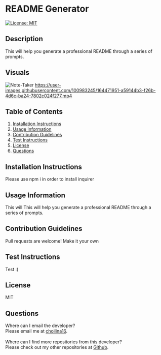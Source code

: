 # README Generator 

[![License: MIT](https://img.shields.io/badge/License-MIT-yellow.svg)](https://opensource.org/licenses/MIT) 

## Description
This will help you generate a professional README through a series of prompts.

## Visuals
![Note-Taker](https://user-images.githubusercontent.com/100983245/164864627-6dab32dc-6c2a-4b73-b6e2-c2fac34173ce.png)
https://user-images.githubusercontent.com/100983245/164471951-a59144b3-f26b-4d6c-ba24-7802c024f277.mp4


## Table of Contents
1. [Installation Instructions](#installation-instructions)
2. [Usage Information](#usage-information)
3. [Contribution Guidelines](#contribution-guidelines)
4. [Test Instructions](#test-instructions)
5. [License](#license)
6. [Questions](#questions)

## Installation Instructions
Please use npm i in order to install inquirer

## Usage Information 
This will This will help you generate a professional README through a series of prompts.

## Contribution Guidelines 
Pull requests are welcome! Make it your own

## Test Instructions 
Test :)

## License 
MIT

## Questions
Where can I email the developer?</br>
Please email me at <a href="mailto:choilina16">choilina16</a>.</br>
</br>
Where can I find more repositories from this developer?</br>
Please check out my other repositories at [Github](https://github.com/choilina16@gmail.com).</br>
